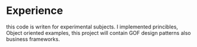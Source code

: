 # Experience
this code is writen for experimental subjects. 
I implemented princibles, Object oriented examples,
this project will contain GOF design patterns also business frameworks.
